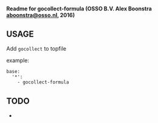 #### Readme for gocollect-formula (OSSO B.V. Alex Boonstra <aboonstra@osso.nl>, 2016)

USAGE
-----
Add `gocollect` to topfile

example:

    base:
      '*':
        - gocollect-formula 

TODO
----
 -
